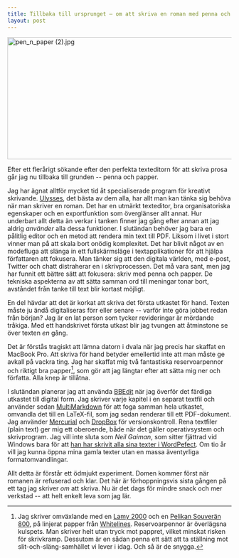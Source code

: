 ```yaml
---
title: Tillbaka till ursprunget — om att skriva en roman med penna och papper
layout: post
---
```


<p><img src="http://swedishpixels.com/bilder/pen_n_paper (2).jpg" alt="pen_n_paper (2).jpg" title="pen_n_paper (2).jpg" border="0" width="590" height="275" /></p>

Efter ett flerårigt sökande efter den perfekta texteditorn för att skriva prosa går jag nu tillbaka till grunden -- penna och papper.

Jag har ägnat alltför mycket tid åt specialiserade program för kreativt skrivande. [Ulysses][5], det bästa av dem alla, har allt man kan tänka sig behöva när man skriver en roman. Det har en utmärkt texteditor, bra organisatoriska egenskaper och en exportfunktion som överglänser allt annat. Hur underbart allt detta än verkar i tanken finner jag gång efter annan att jag aldrig *använder* alla dessa funktioner. I slutändan behöver jag bara en pålitlig editor och en metod att rendera min text till PDF. Liksom i livet i stort vinner man på att skala bort onödig komplexitet.
Det har blivit något av en modefluga att slänga in ett fullskärmsläge i textapplikationer för att hjälpa författaren att fokusera. Man tänker sig att den digitala världen, med e-post, Twitter och chatt distraherar en i skrivprocessen. Det må vara sant, men jag har funnit ett bättre sätt att fokusera: skriv med penna och papper. De tekniska aspekterna av att sätta samman ord till meningar tonar bort, avståndet från tanke till text blir kortast möjligt.

En del hävdar att det är korkat att skriva det första utkastet för hand. Texten måste ju ändå digitaliseras förr eller senare -- varför inte göra jobbet redan från början? Jag är en lat person som tycker revideringar är mördande tråkiga. Med ett handskrivet första utkast blir jag tvungen att åtminstone se över texten *en* gång.

Det är förstås tragiskt att lämna datorn i dvala när jag precis har skaffat en MacBook Pro. Att skriva för hand betyder emellertid inte att man måste ge avkall på vackra ting. Jag har skaffat mig två fantastiska reservoarpennor och riktigt bra papper[^2010-03-11-1], som gör att jag längtar efter att sätta mig ner och författa. Alla knep är tillåtna.

I slutändan planerar jag att använda [BBEdit][4] när jag överför det färdiga utkastet till digital form. Jag skriver varje kapitel i en separat textfil och använder sedan [MultiMarkdown][7] för att foga samman hela utkastet, omvandla det till en LaTeX-fil, som jag sedan renderar till ett PDF-dokument. Jag använder [Mercurial][2] och [DropBox][3] för versionskontroll.
Rena textfiler (plain text) ger mig ett oberoende, både när det gäller operativsystem och skrivprogram. Jag vill inte sluta som *Neil Gaiman*, som sitter fjättrad vid Windows bara för att [han har skrivit alla sina texter i WordPefect][1]. Om tio år vill jag kunna öppna mina gamla texter utan en massa äventyrliga formatomvandlingar.

Allt detta är förstår ett ödmjukt experiment. Domen kommer först när romanen är refuserad och klar. Det här är förhoppningsvis sista gången på ett tag jag skriver *om* att skriva. Nu är det dags för mindre snack och mer verkstad -- att helt enkelt leva som jag lär.

[1]: http://journal.neilgaiman.com/2004/02/happy-valentines-day-except-in-india.asp
[2]: http://mercurial.selenic.com/
[3]: http://getdropbox.com
[4]: http://www.barebones.com/products/bbedit/
[5]: http://the-soulmen.com/ulysses/index.html
[6]: http://www.literatureandlatte.com/scrivener.html
[7]: http://fletcherpenney.net/multimarkdown/
[8]: http://www.lamy.com/eng/b2c/2000/001
[9]: http://www.pelikan.com/pulse/Pulsar/sv_SE.Store.displayStore.30087./souver_n-fountain-pen-m-800
[10]: http://whitelines.se/

[^2010-03-11-1]: Jag skriver omväxlande med en [Lamy 2000][8] och en [Pelikan Souverän 800][9], på linjerat papper från [Whitelines][10]. Reservoarpennor är överlägsna kulspets. Man skriver helt utan tryck mot pappret, vilket minskat risken för skrivkramp. Dessutom är en sådan penna ett sätt att ta ställning mot slit-och-släng-samhället vi lever i idag. Och så är de snygga.

